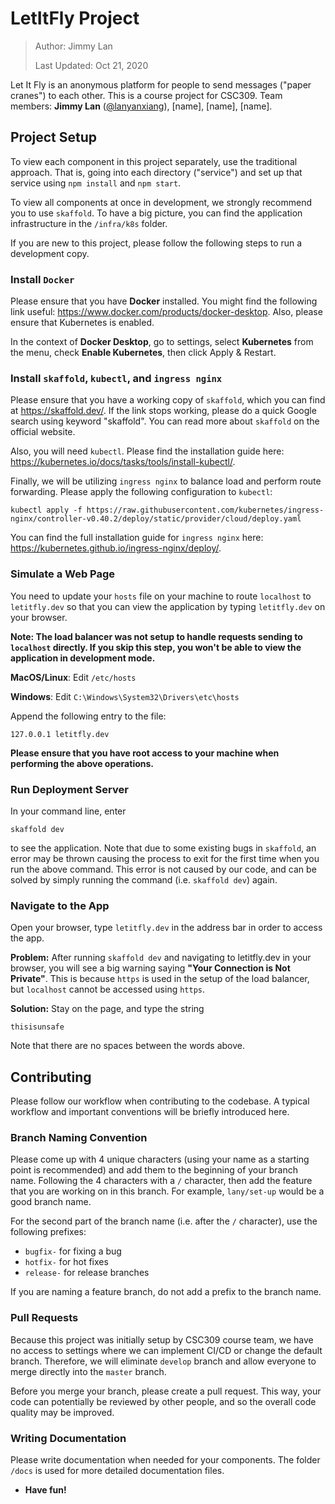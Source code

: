 # LetItFly Project

> Author: Jimmy Lan
>
> Last Updated: Oct 21, 2020

Let It Fly is an anonymous platform for people to send messages
("paper cranes") to each other.
This is a course project for CSC309.
Team members: **Jimmy Lan** ([@lanyanxiang](https://github.com/lanyanxiang)),
[name], [name], [name].

## Project Setup

To view each component in this project separately, use the traditional
approach.
That is, going into each directory ("service") and set up that service
using `npm install` and `npm start`.

To view all components at once in development, we strongly recommend
you to use `skaffold`.
To have a big picture, you can find the application infrastructure in
the `/infra/k8s` folder.

If you are new to this project, please follow the following steps to run
a development copy.

### Install `Docker`

Please ensure that you have **Docker** installed.
You might find the following link useful: https://www.docker.com/products/docker-desktop.
Also, please ensure that Kubernetes is enabled.

In the context of **Docker Desktop**, go to settings, select **Kubernetes** from the menu,
check **Enable Kubernetes**, then click Apply & Restart.

### Install `skaffold`, `kubectl`, and `ingress nginx`

Please ensure that you have a working copy of `skaffold`, which you can find at
https://skaffold.dev/.
If the link stops working, please do a quick Google search
using keyword "skaffold".
You can read more about `skaffold` on the official website.

Also, you will need `kubectl`. Please find the installation guide here:
https://kubernetes.io/docs/tasks/tools/install-kubectl/.

Finally, we will be utilizing `ingress nginx` to balance load and perform
route forwarding. Please apply the following configuration to `kubectl`:

```
kubectl apply -f https://raw.githubusercontent.com/kubernetes/ingress-nginx/controller-v0.40.2/deploy/static/provider/cloud/deploy.yaml
```

You can find the full installation guide for `ingress nginx` here: https://kubernetes.github.io/ingress-nginx/deploy/.

### Simulate a Web Page

You need to update your `hosts` file on your machine to
route `localhost` to `letitfly.dev` so that you can view the application
by typing `letitfly.dev` on your browser.

**Note: The load balancer was not setup to handle requests sending to
`localhost` directly. If you skip this step, you won't be able to view
the application in development mode.**

**MacOS/Linux**: Edit `/etc/hosts`

**Windows**: Edit `C:\Windows\System32\Drivers\etc\hosts`

Append the following entry to the file:

```
127.0.0.1 letitfly.dev
```

**Please ensure that you have root access to your machine when performing
the above operations.**

### Run Deployment Server

In your command line, enter

```
skaffold dev
```

to see the application. Note that due to some existing bugs in `skaffold`,
an error may be thrown causing the process to exit for the first time
when you run the above command.
This error is not caused by our code, and can be solved by simply running
the command (i.e. `skaffold dev`) again.

### Navigate to the App

Open your browser, type `letitfly.dev` in the address bar in order to access the app.

**Problem:** After running `skaffold dev` and navigating to letitfly.dev in your browser,
you will see a big warning saying **"Your Connection is Not Private"**.
This is because `https` is used in the setup of the load balancer, but `localhost`
cannot be accessed using `https`.

**Solution:** Stay on the page, and type the string

```
thisisunsafe
```

Note that there are no spaces between the words above.

## Contributing

Please follow our workflow when contributing to the codebase.
A typical workflow and important conventions will be briefly introduced here.

### Branch Naming Convention

Please come up with 4 unique characters (using your name as a starting point is recommended) and add them
to the beginning of your branch name. Following the 4 characters with a `/` character, then add the feature
that you are working on in this branch. For example, `lany/set-up` would be a good branch name.

For the second part of the branch name (i.e. after the `/` character), use the following prefixes:

- `bugfix-` for fixing a bug
- `hotfix-` for hot fixes
- `release-` for release branches

If you are naming a feature branch, do not add a prefix to the branch name.

### Pull Requests

Because this project was initially setup by CSC309 course team, we have no access to settings where we can
implement CI/CD or change the default branch. Therefore, we will eliminate `develop` branch and allow everyone
to merge directly into the `master` branch.

Before you merge your branch, please create a pull request. This way, your code can potentially be reviewed by
other people, and so the overall code quality may be improved.

### Writing Documentation

Please write documentation when needed for your components. The folder `/docs` is used for more detailed
documentation files.

- **Have fun!**
